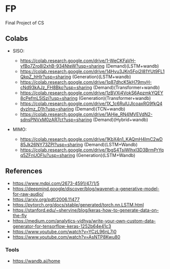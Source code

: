 # FP
Final Project of CS 

## Colabs

* SISO:
  
  - https://colab.research.google.com/drive/1-WeCKFaVH-vfBo7Zro8I2xhB-934NteW?usp=sharing (Demand)(LSTM+wandb)
  - https://colab.research.google.com/drive/14Hvu3JKn5Foi2I81YUt9FL1QkpZ_hHIr?usp=sharing (Generation)(LSTM+wandb)
  - https://colab.research.google.com/drive/1q87dhcK5kH79myH-cNd93kAJz_FH8Bko?usp=sharing (Demand)(Transformer+wandb)
  - https://colab.research.google.com/drive/1zBVXi4VokS6ApzmkYQEY8cPefmL5lSzi?usp=sharing (Generation)(Transformer+wandb)
  - https://colab.research.google.com/drive/1X_1c6RulUJlcoaxRG9fkQ4dyzImz_D1h?usp=sharing (Demand)(TCN+wandb)
  - https://colab.research.google.com/drive/1AHie_RN4MVEVdN2-sdnsPNVxM0zAR7ct?usp=sharing (Demand)(Hybrid+wandb)

* MIMO:

  - https://colab.research.google.com/drive/1KbX4n1_KAQmH4lmC2wD85Jk26NY73ZPI?usp=sharing (Demand)(LSTM+Wandb)
  - https://colab.research.google.com/drive/1bgS4TsiWlhxI3D3BrmPrYqq5ZFnUOFlu?usp=sharing (Generation)(LSTM+Wandb)

## References

* https://www.mdpi.com/2673-4591/47/1/5
* https://deepmind.google/discover/blog/wavenet-a-generative-model-for-raw-audio/
* https://arxiv.org/pdf/2006.11477
* https://pytorch.org/docs/stable/generated/torch.nn.LSTM.html
* https://stanford.edu/~shervine/blog/keras-how-to-generate-data-on-the-fly
* https://medium.com/analytics-vidhya/write-your-own-custom-data-generator-for-tensorflow-keras-1252b64e41c3
* https://www.youtube.com/watch?v=YCzL96nL7j0
* https://www.youtube.com/watch?v=AsNTP8Kwu80

### Tools

* https://wandb.ai/home


